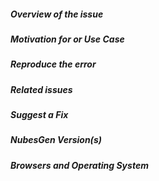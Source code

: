 <!--
- Please follow the issue template below for bug reports and feature requests.
-->

##### **Overview of the issue**

<!-- Explain the bug or feature request, if an error is being thrown a stack trace helps -->

##### **Motivation for or Use Case**

<!-- Explain why this is a bug or a new feature for you -->

##### **Reproduce the error**

<!-- For bug reports, an unambiguous set of steps to reproduce the error -->

##### **Related issues**

<!-- Has a similar issue been reported before? Please search both closed & open issues -->

##### **Suggest a Fix**

<!-- For bug reports, if you can't fix the bug yourself, perhaps you can point to what might be
  causing the problem (line of code or commit) -->

##### **NubesGen Version(s)**

<!--
Which version of NubesGen are you using, is it a regression?
-->

##### **Browsers and Operating System**

<!-- What OS are you on? is this a problem with all browsers or only IE8? -->
